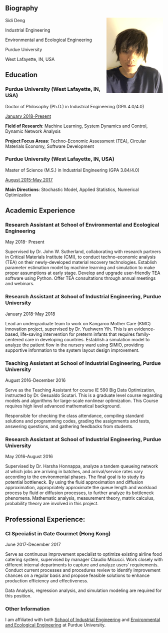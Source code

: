 <meta name="google-site-verification" content="wXw4iY7Q0ywPhGQbXhdnZ3VxrOAoKzdHihOsWPD9jcU" />

## Biography

Sidi Deng <img align = "right" width = "180" src="/Image/IMG_6342.JPG" title = "Biography" >




Industrial Engineering

Environmental and Ecological Engineering

Purdue University

West Lafayette, IN, USA


## Education


### Purdue University (West Lafayette, IN, USA)


Doctor of Philosophy (Ph.D.) in Industrial Engineering (GPA 4.0/4.0)

<ins>January 2018-Present</ins>

**Field of Research**: Machine Learning, System Dynamics and Control, Dynamic Network Analysis

**Project Focus Areas**: Techno-Economic Assessment (TEA), Circular Materials Economy, Software Development



### Purdue University (West Lafayette, IN, USA)



Master of Science (M.S.) in Industrial Engineering (GPA 3.84/4.0)

<ins>August 2015-May 2017</ins>

**Main Directions**: Stochastic Model, Applied Statistics, Numerical Optimization

## Academic Experience
### Research Assistant at School of Environmental and Ecological Engineering
May 2018- Present

Supervised by Dr. John W. Sutherland, collaborating with research partners in Critical Materials Institute (CMI), to conduct techno-economic analysis (TEA) on their newly-developed material recovery technologies. Establish parameter estimation model by machine learning and simulation to make proper assumptions at early stage. Develop and upgrade user-friendly TEA software using Python. Offer TEA consultations through annual meetings and webinars.

### Research Assistant at School of Industrial Engineering, Purdue University
January 2018-May 2018

Lead an undergraduate team to work on Kangaroo Mother Care (KMC) innovation project, supervised by Dr. Yuehwern Yih. This is an evidence-based, life-saving intervention for preterm infants that requires family-centered care in developing countries. Establish a simulation model to analyze the patient flow in the nursery ward using SIMIO, providing supportive information to the system layout design improvement.

### Teaching Assistant at School of Industrial Engineering, Purdue University
August 2016-December 2016

Serve as the Teaching Assistant for course IE 590 Big Data Optimization, instructed by Dr. Gesualdo Scutari. This is a graduate level course regarding models and algorithms for large-scale nonlinear optimization. This Course requires high level advanced mathematical background.

Responsible for checking the class attendance, compiling standard solutions and programming codes, grading the assignments and tests, answering questions, and gathering feedbacks from students. 

### Research Assistant at School of Industrial Engineering, Purdue University                                           
May 2016-August 2016

Supervised by Dr. Harsha Honnappa, analyze a tandem queueing network at which jobs are arriving in batches, and arrival/service rates vary according to the environmental phases. The final goal is to study its potential bottleneck. By using the fluid approximation and diffusion approximation, appropriately approximate the queue length and workload process by fluid or diffusion processes, to further analyze its bottleneck phenomena. Mathematic analysis, measurement theory, matrix calculus, probability theory are involved in this project.

## Professional Experience:
### CI Specialist in Gate Gourmet (Hong Kong)  
June 2017-December 2017

Serve as continuous improvement specialist to optimize existing airline food catering system, supervised by manager Claudio Micucci. Work closely with different internal departments to capture and analyze users’ requirements. Conduct current processes and procedures review to identify improvement chances on a regular basis and propose feasible solutions to enhance production efficiency and effectiveness. 

Data Analysis, regression analysis, and simulation modeling are required for this position.


### Other Information

I am affiliated with both [School of Industrial Engineering](https://engineering.purdue.edu/IE) and [Environmental and Ecological Engineering](https://engineering.purdue.edu/EEE) at Purdue University.

